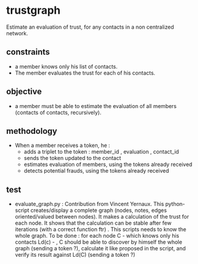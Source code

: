 # trustgraph
Estimate an evaluation of trust, for any contacts in a non centralized network.
## constraints
* a member knows only his list of contacts. 
* The member evaluates the trust for each of his contacts. 
## objective
* a member must be able to estimate the evaluation of all members (contacts of contacts, recursively).
## methodology
* When a member receives a token, he :
  * adds a triplet to the token : member_id , evaluation , contact_id
  * sends the token updated to the contact
  * estimates evaluation of members, using the tokens already received
  * detects potential frauds, using the tokens already received
## test
* evaluate_graph.py : Contribution from Vincent Yernaux. This python-script creates/display a complete graph (nodes, notes, edges oriented/valued between nodes). It makes a calculation of the trust for each node. It shows that the calculation can be stable after few iterations (with a correct function ftr) . This scripts needs to know the whole graph. To be done : for each node C - which knows only his contacts Ld(c) - , C should be able to discover by himself the whole graph (sending a token ?), calculate it like proposed in the script, and verify its result against Ld(C) (sending a token ?)
